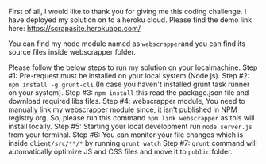 First of all, I would like to thank you for giving me this coding challenge. I have deployed my solution on to a heroku cloud. Please find the demo link here: https://scrapasite.herokuapp.com/ 

You can find my node module named as ```webscrapper```and you can find its source files inside webscrapper folder.

Please follow the below steps to run my solution on your localmachine. 
Step #1: Pre-request must be installed on your local system (Node js).
Step #2: ```npm install -g grunt-cli``` (In case you haven't installed grunt task runner on your system).
Step #3: ```npm install``` this read the package.json file and download required libs files. 
Step #4: webscrapper module, You need to manually link my webscrapper module since, it isn't published in NPM registry org. So, please run this command ```npm link webscrapper``` as this will install locally. 
Step #5: Starting your local development run ```node server.js``` from your terminal. 
Step #6: You can monitor your file changes which is inside ```client/src/**/*``` 
         by running ```grunt watch```
Step #7: ```grunt``` command will automatically optimize JS and CSS files and move it to ```public``` folder.
